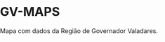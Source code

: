 # GV-MAPS
Mapa com dados da Região de Governador Valadares.
<!doctype html>
<html lang="en">
    <head>
        <meta charset="utf-8">
        <meta http-equiv="X-UA-Compatible" content="IE=edge">
        <meta name="viewport" content="initial-scale=1,user-scalable=no,maximum-scale=1,width=device-width">
        <meta name="mobile-web-app-capable" content="yes">
        <meta name="apple-mobile-web-app-capable" content="yes">
        <link rel="stylesheet" href="css/leaflet.css">
        <link rel="stylesheet" href="css/L.Control.Layers.Tree.css">
        <link rel="stylesheet" href="css/qgis2web.css">
        <link rel="stylesheet" href="css/fontawesome-all.min.css">
        <link rel="stylesheet" href="css/leaflet.photon.css">
        <link rel="stylesheet" href="css/leaflet-measure.css">
        <style>
        html, body, #map {
            width: 100%;
            height: 100%;
            padding: 0;
            margin: 0;
        }
        </style>
        <title></title>
    </head>
    <body>
        <div id="map">
        </div>
        <script src="js/qgis2web_expressions.js"></script>
        <script src="js/leaflet.js"></script>
        <script src="js/L.Control.Layers.Tree.min.js"></script>
        <script src="js/leaflet-svg-shape-markers.min.js"></script>
        <script src="js/leaflet.rotatedMarker.js"></script>
        <script src="js/leaflet.pattern.js"></script>
        <script src="js/leaflet-hash.js"></script>
        <script src="js/Autolinker.min.js"></script>
        <script src="js/rbush.min.js"></script>
        <script src="js/labelgun.min.js"></script>
        <script src="js/labels.js"></script>
        <script src="js/leaflet.photon.js"></script>
        <script src="js/leaflet-measure.js"></script>
        <script src="data/AREAGVOFICIAL_0.js"></script>
        <script src="data/REA3ACONTRATAR_1.js"></script>
        <script src="data/REA2SANDROCALDEIRAS_2.js"></script>
        <script src="data/REA1ADILROSENDO_3.js"></script>
        <script src="data/CONCORRENTES_14.js"></script>
        <script>
        var highlightLayer;
        function highlightFeature(e) {
            highlightLayer = e.target;

            if (e.target.feature.geometry.type === 'LineString' || e.target.feature.geometry.type === 'MultiLineString') {
              highlightLayer.setStyle({
                color: '#ffff00',
              });
            } else {
              highlightLayer.setStyle({
                fillColor: '#ffff00',
                fillOpacity: 1
              });
            }
            highlightLayer.openPopup();
        }
        var map = L.map('map', {
            zoomControl:false, maxZoom:28, minZoom:1
        }).fitBounds([[-20.73891952800942,-48.61067671523347],[-14.77956904333324,-36.05256045782572]]);
        var hash = new L.Hash(map);
        map.attributionControl.setPrefix('<a href="https://github.com/tomchadwin/qgis2web" target="_blank">qgis2web</a> &middot; <a href="https://leafletjs.com" title="A JS library for interactive maps">Leaflet</a> &middot; <a href="https://qgis.org">QGIS</a>');
        var autolinker = new Autolinker({truncate: {length: 30, location: 'smart'}});
        // remove popup's row if "visible-with-data"
        function removeEmptyRowsFromPopupContent(content, feature) {
         var tempDiv = document.createElement('div');
         tempDiv.innerHTML = content;
         var rows = tempDiv.querySelectorAll('tr');
         for (var i = 0; i < rows.length; i++) {
             var td = rows[i].querySelector('td.visible-with-data');
             var key = td ? td.id : '';
             if (td && td.classList.contains('visible-with-data') && feature.properties[key] == null) {
                 rows[i].parentNode.removeChild(rows[i]);
             }
         }
         return tempDiv.innerHTML;
        }
        // modify popup if contains media
        function addClassToPopupIfMedia(content, popup) {
            var tempDiv = document.createElement('div');
            tempDiv.innerHTML = content;
            var imgTd = tempDiv.querySelector('td img');
            if (imgTd) {
                var src = imgTd.getAttribute('src');
                if (/\.(jpg|jpeg|png|gif|bmp|webp|avif)$/i.test(src)) {
                    popup._contentNode.classList.add('media');
                    setTimeout(function() {
                        popup.update();
                    }, 10);
                } else if (/\.(mp3|wav|ogg|aac)$/i.test(src)) {
                    var audio = document.createElement('audio');
                    audio.controls = true;
                    audio.src = src;
                    imgTd.parentNode.replaceChild(audio, imgTd);
                    popup._contentNode.classList.add('media');
                    setTimeout(function() {
                        popup.setContent(tempDiv.innerHTML);
                        popup.update();
                    }, 10);
                } else if (/\.(mp4|webm|ogg|mov)$/i.test(src)) {
                    var video = document.createElement('video');
                    video.controls = true;
                    video.src = src;
                    video.style.width = "400px";
                    video.style.height = "300px";
                    video.style.maxHeight = "60vh";
                    video.style.maxWidth = "60vw";
                    imgTd.parentNode.replaceChild(video, imgTd);
                    popup._contentNode.classList.add('media');
                    // Aggiorna il popup quando il video carica i metadati
                    video.addEventListener('loadedmetadata', function() {
                        popup.update();
                    });
                    setTimeout(function() {
                        popup.setContent(tempDiv.innerHTML);
                        popup.update();
                    }, 10);
                } else {
                    popup._contentNode.classList.remove('media');
                }
            } else {
                popup._contentNode.classList.remove('media');
            }
        }
        var zoomControl = L.control.zoom({
            position: 'topleft'
        }).addTo(map);
        var measureControl = new L.Control.Measure({
            position: 'topleft',
            primaryLengthUnit: 'meters',
            secondaryLengthUnit: 'kilometers',
            primaryAreaUnit: 'sqmeters',
            secondaryAreaUnit: 'hectares'
        });
        measureControl.addTo(map);
        document.getElementsByClassName('leaflet-control-measure-toggle')[0].innerHTML = '';
        document.getElementsByClassName('leaflet-control-measure-toggle')[0].className += ' fas fa-ruler';
        var bounds_group = new L.featureGroup([]);
        function setBounds() {
        }
        function pop_AREAGVOFICIAL_0(feature, layer) {
            layer.on({
                mouseout: function(e) {
                    for (var i in e.target._eventParents) {
                        if (typeof e.target._eventParents[i].resetStyle === 'function') {
                            e.target._eventParents[i].resetStyle(e.target);
                        }
                    }
                    if (typeof layer.closePopup == 'function') {
                        layer.closePopup();
                    } else {
                        layer.eachLayer(function(feature){
                            feature.closePopup()
                        });
                    }
                },
                mouseover: highlightFeature,
            });
            var popupContent = '<table>\
                    <tr>\
                        <td colspan="2">' + (feature.properties['CD_MUN'] !== null ? autolinker.link(String(feature.properties['CD_MUN']).replace(/'/g, '\'').toLocaleString()) : '') + '</td>\
                    </tr>\
                    <tr>\
                        <td colspan="2">' + (feature.properties['NM_MUN'] !== null ? autolinker.link(String(feature.properties['NM_MUN']).replace(/'/g, '\'').toLocaleString()) : '') + '</td>\
                    </tr>\
                    <tr>\
                        <td colspan="2">' + (feature.properties['CD_RGI'] !== null ? autolinker.link(String(feature.properties['CD_RGI']).replace(/'/g, '\'').toLocaleString()) : '') + '</td>\
                    </tr>\
                    <tr>\
                        <td colspan="2">' + (feature.properties['NM_RGI'] !== null ? autolinker.link(String(feature.properties['NM_RGI']).replace(/'/g, '\'').toLocaleString()) : '') + '</td>\
                    </tr>\
                    <tr>\
                        <td colspan="2">' + (feature.properties['CD_RGINT'] !== null ? autolinker.link(String(feature.properties['CD_RGINT']).replace(/'/g, '\'').toLocaleString()) : '') + '</td>\
                    </tr>\
                    <tr>\
                        <td colspan="2">' + (feature.properties['NM_RGINT'] !== null ? autolinker.link(String(feature.properties['NM_RGINT']).replace(/'/g, '\'').toLocaleString()) : '') + '</td>\
                    </tr>\
                    <tr>\
                        <td colspan="2">' + (feature.properties['CD_UF'] !== null ? autolinker.link(String(feature.properties['CD_UF']).replace(/'/g, '\'').toLocaleString()) : '') + '</td>\
                    </tr>\
                    <tr>\
                        <td colspan="2">' + (feature.properties['NM_UF'] !== null ? autolinker.link(String(feature.properties['NM_UF']).replace(/'/g, '\'').toLocaleString()) : '') + '</td>\
                    </tr>\
                    <tr>\
                        <td colspan="2">' + (feature.properties['SIGLA_UF'] !== null ? autolinker.link(String(feature.properties['SIGLA_UF']).replace(/'/g, '\'').toLocaleString()) : '') + '</td>\
                    </tr>\
                    <tr>\
                        <td colspan="2">' + (feature.properties['CD_REGIA'] !== null ? autolinker.link(String(feature.properties['CD_REGIA']).replace(/'/g, '\'').toLocaleString()) : '') + '</td>\
                    </tr>\
                    <tr>\
                        <td colspan="2">' + (feature.properties['NM_REGIA'] !== null ? autolinker.link(String(feature.properties['NM_REGIA']).replace(/'/g, '\'').toLocaleString()) : '') + '</td>\
                    </tr>\
                    <tr>\
                        <td colspan="2">' + (feature.properties['SIGLA_RG'] !== null ? autolinker.link(String(feature.properties['SIGLA_RG']).replace(/'/g, '\'').toLocaleString()) : '') + '</td>\
                    </tr>\
                    <tr>\
                        <td colspan="2">' + (feature.properties['CD_CONCU'] !== null ? autolinker.link(String(feature.properties['CD_CONCU']).replace(/'/g, '\'').toLocaleString()) : '') + '</td>\
                    </tr>\
                    <tr>\
                        <td colspan="2">' + (feature.properties['NM_CONCU'] !== null ? autolinker.link(String(feature.properties['NM_CONCU']).replace(/'/g, '\'').toLocaleString()) : '') + '</td>\
                    </tr>\
                    <tr>\
                        <td colspan="2">' + (feature.properties['AREA_KM2'] !== null ? autolinker.link(String(feature.properties['AREA_KM2']).replace(/'/g, '\'').toLocaleString()) : '') + '</td>\
                    </tr>\
                </table>';
            var content = removeEmptyRowsFromPopupContent(popupContent, feature);
			layer.on('popupopen', function(e) {
				addClassToPopupIfMedia(content, e.popup);
			});
			layer.bindPopup(content, { maxHeight: 400 });
        }

        function style_AREAGVOFICIAL_0_0() {
            return {
                pane: 'pane_AREAGVOFICIAL_0',
                opacity: 1,
                color: 'rgba(245,245,245,1.0)',
                dashArray: '',
                lineCap: 'butt',
                lineJoin: 'miter',
                weight: 1, 
                fill: true,
                fillOpacity: 1,
                fillColor: 'rgba(195,195,195,1.0)',
                interactive: true,
            }
        }
        map.createPane('pane_AREAGVOFICIAL_0');
        map.getPane('pane_AREAGVOFICIAL_0').style.zIndex = 400;
        map.getPane('pane_AREAGVOFICIAL_0').style['mix-blend-mode'] = 'normal';
        var layer_AREAGVOFICIAL_0 = new L.geoJson(json_AREAGVOFICIAL_0, {
            attribution: '',
            interactive: true,
            dataVar: 'json_AREAGVOFICIAL_0',
            layerName: 'layer_AREAGVOFICIAL_0',
            pane: 'pane_AREAGVOFICIAL_0',
            onEachFeature: pop_AREAGVOFICIAL_0,
            style: style_AREAGVOFICIAL_0_0,
        });
        bounds_group.addLayer(layer_AREAGVOFICIAL_0);
        map.addLayer(layer_AREAGVOFICIAL_0);
        function pop_REA3ACONTRATAR_1(feature, layer) {
            layer.on({
                mouseout: function(e) {
                    for (var i in e.target._eventParents) {
                        if (typeof e.target._eventParents[i].resetStyle === 'function') {
                            e.target._eventParents[i].resetStyle(e.target);
                        }
                    }
                    if (typeof layer.closePopup == 'function') {
                        layer.closePopup();
                    } else {
                        layer.eachLayer(function(feature){
                            feature.closePopup()
                        });
                    }
                },
                mouseover: highlightFeature,
            });
            var popupContent = '<table>\
                    <tr>\
                        <td colspan="2">' + (feature.properties['CD_MUN'] !== null ? autolinker.link(String(feature.properties['CD_MUN']).replace(/'/g, '\'').toLocaleString()) : '') + '</td>\
                    </tr>\
                    <tr>\
                        <td colspan="2">' + (feature.properties['NM_MUN'] !== null ? autolinker.link(String(feature.properties['NM_MUN']).replace(/'/g, '\'').toLocaleString()) : '') + '</td>\
                    </tr>\
                    <tr>\
                        <td colspan="2">' + (feature.properties['CD_RGI'] !== null ? autolinker.link(String(feature.properties['CD_RGI']).replace(/'/g, '\'').toLocaleString()) : '') + '</td>\
                    </tr>\
                    <tr>\
                        <td colspan="2">' + (feature.properties['NM_RGI'] !== null ? autolinker.link(String(feature.properties['NM_RGI']).replace(/'/g, '\'').toLocaleString()) : '') + '</td>\
                    </tr>\
                    <tr>\
                        <td colspan="2">' + (feature.properties['CD_RGINT'] !== null ? autolinker.link(String(feature.properties['CD_RGINT']).replace(/'/g, '\'').toLocaleString()) : '') + '</td>\
                    </tr>\
                    <tr>\
                        <td colspan="2">' + (feature.properties['NM_RGINT'] !== null ? autolinker.link(String(feature.properties['NM_RGINT']).replace(/'/g, '\'').toLocaleString()) : '') + '</td>\
                    </tr>\
                    <tr>\
                        <td colspan="2">' + (feature.properties['CD_UF'] !== null ? autolinker.link(String(feature.properties['CD_UF']).replace(/'/g, '\'').toLocaleString()) : '') + '</td>\
                    </tr>\
                    <tr>\
                        <td colspan="2">' + (feature.properties['NM_UF'] !== null ? autolinker.link(String(feature.properties['NM_UF']).replace(/'/g, '\'').toLocaleString()) : '') + '</td>\
                    </tr>\
                    <tr>\
                        <td colspan="2">' + (feature.properties['SIGLA_UF'] !== null ? autolinker.link(String(feature.properties['SIGLA_UF']).replace(/'/g, '\'').toLocaleString()) : '') + '</td>\
                    </tr>\
                    <tr>\
                        <td colspan="2">' + (feature.properties['CD_REGIA'] !== null ? autolinker.link(String(feature.properties['CD_REGIA']).replace(/'/g, '\'').toLocaleString()) : '') + '</td>\
                    </tr>\
                    <tr>\
                        <td colspan="2">' + (feature.properties['NM_REGIA'] !== null ? autolinker.link(String(feature.properties['NM_REGIA']).replace(/'/g, '\'').toLocaleString()) : '') + '</td>\
                    </tr>\
                    <tr>\
                        <td colspan="2">' + (feature.properties['SIGLA_RG'] !== null ? autolinker.link(String(feature.properties['SIGLA_RG']).replace(/'/g, '\'').toLocaleString()) : '') + '</td>\
                    </tr>\
                    <tr>\
                        <td colspan="2">' + (feature.properties['CD_CONCU'] !== null ? autolinker.link(String(feature.properties['CD_CONCU']).replace(/'/g, '\'').toLocaleString()) : '') + '</td>\
                    </tr>\
                    <tr>\
                        <td colspan="2">' + (feature.properties['NM_CONCU'] !== null ? autolinker.link(String(feature.properties['NM_CONCU']).replace(/'/g, '\'').toLocaleString()) : '') + '</td>\
                    </tr>\
                    <tr>\
                        <td colspan="2">' + (feature.properties['AREA_KM2'] !== null ? autolinker.link(String(feature.properties['AREA_KM2']).replace(/'/g, '\'').toLocaleString()) : '') + '</td>\
                    </tr>\
                </table>';
            var content = removeEmptyRowsFromPopupContent(popupContent, feature);
			layer.on('popupopen', function(e) {
				addClassToPopupIfMedia(content, e.popup);
			});
			layer.bindPopup(content, { maxHeight: 400 });
        }

        function style_REA3ACONTRATAR_1_0() {
            return {
                pane: 'pane_REA3ACONTRATAR_1',
                opacity: 1,
                color: 'rgba(35,35,35,1.0)',
                dashArray: '',
                lineCap: 'butt',
                lineJoin: 'miter',
                weight: 1, 
                fill: true,
                fillOpacity: 1,
                fillColor: 'rgba(45,79,145,1.0)',
                interactive: false,
            }
        }
        map.createPane('pane_REA3ACONTRATAR_1');
        map.getPane('pane_REA3ACONTRATAR_1').style.zIndex = 401;
        map.getPane('pane_REA3ACONTRATAR_1').style['mix-blend-mode'] = 'normal';
        var layer_REA3ACONTRATAR_1 = new L.geoJson(json_REA3ACONTRATAR_1, {
            attribution: '',
            interactive: false,
            dataVar: 'json_REA3ACONTRATAR_1',
            layerName: 'layer_REA3ACONTRATAR_1',
            pane: 'pane_REA3ACONTRATAR_1',
            onEachFeature: pop_REA3ACONTRATAR_1,
            style: style_REA3ACONTRATAR_1_0,
        });
        bounds_group.addLayer(layer_REA3ACONTRATAR_1);
        map.addLayer(layer_REA3ACONTRATAR_1);
        function pop_REA2SANDROCALDEIRAS_2(feature, layer) {
            layer.on({
                mouseout: function(e) {
                    for (var i in e.target._eventParents) {
                        if (typeof e.target._eventParents[i].resetStyle === 'function') {
                            e.target._eventParents[i].resetStyle(e.target);
                        }
                    }
                    if (typeof layer.closePopup == 'function') {
                        layer.closePopup();
                    } else {
                        layer.eachLayer(function(feature){
                            feature.closePopup()
                        });
                    }
                },
                mouseover: highlightFeature,
            });
            var popupContent = '<table>\
                    <tr>\
                        <td colspan="2">' + (feature.properties['CD_MUN'] !== null ? autolinker.link(String(feature.properties['CD_MUN']).replace(/'/g, '\'').toLocaleString()) : '') + '</td>\
                    </tr>\
                    <tr>\
                        <td colspan="2">' + (feature.properties['NM_MUN'] !== null ? autolinker.link(String(feature.properties['NM_MUN']).replace(/'/g, '\'').toLocaleString()) : '') + '</td>\
                    </tr>\
                    <tr>\
                        <td colspan="2">' + (feature.properties['CD_RGI'] !== null ? autolinker.link(String(feature.properties['CD_RGI']).replace(/'/g, '\'').toLocaleString()) : '') + '</td>\
                    </tr>\
                    <tr>\
                        <td colspan="2">' + (feature.properties['NM_RGI'] !== null ? autolinker.link(String(feature.properties['NM_RGI']).replace(/'/g, '\'').toLocaleString()) : '') + '</td>\
                    </tr>\
                    <tr>\
                        <td colspan="2">' + (feature.properties['CD_RGINT'] !== null ? autolinker.link(String(feature.properties['CD_RGINT']).replace(/'/g, '\'').toLocaleString()) : '') + '</td>\
                    </tr>\
                    <tr>\
                        <td colspan="2">' + (feature.properties['NM_RGINT'] !== null ? autolinker.link(String(feature.properties['NM_RGINT']).replace(/'/g, '\'').toLocaleString()) : '') + '</td>\
                    </tr>\
                    <tr>\
                        <td colspan="2">' + (feature.properties['CD_UF'] !== null ? autolinker.link(String(feature.properties['CD_UF']).replace(/'/g, '\'').toLocaleString()) : '') + '</td>\
                    </tr>\
                    <tr>\
                        <td colspan="2">' + (feature.properties['NM_UF'] !== null ? autolinker.link(String(feature.properties['NM_UF']).replace(/'/g, '\'').toLocaleString()) : '') + '</td>\
                    </tr>\
                    <tr>\
                        <td colspan="2">' + (feature.properties['SIGLA_UF'] !== null ? autolinker.link(String(feature.properties['SIGLA_UF']).replace(/'/g, '\'').toLocaleString()) : '') + '</td>\
                    </tr>\
                    <tr>\
                        <td colspan="2">' + (feature.properties['CD_REGIA'] !== null ? autolinker.link(String(feature.properties['CD_REGIA']).replace(/'/g, '\'').toLocaleString()) : '') + '</td>\
                    </tr>\
                    <tr>\
                        <td colspan="2">' + (feature.properties['NM_REGIA'] !== null ? autolinker.link(String(feature.properties['NM_REGIA']).replace(/'/g, '\'').toLocaleString()) : '') + '</td>\
                    </tr>\
                    <tr>\
                        <td colspan="2">' + (feature.properties['SIGLA_RG'] !== null ? autolinker.link(String(feature.properties['SIGLA_RG']).replace(/'/g, '\'').toLocaleString()) : '') + '</td>\
                    </tr>\
                    <tr>\
                        <td colspan="2">' + (feature.properties['CD_CONCU'] !== null ? autolinker.link(String(feature.properties['CD_CONCU']).replace(/'/g, '\'').toLocaleString()) : '') + '</td>\
                    </tr>\
                    <tr>\
                        <td colspan="2">' + (feature.properties['NM_CONCU'] !== null ? autolinker.link(String(feature.properties['NM_CONCU']).replace(/'/g, '\'').toLocaleString()) : '') + '</td>\
                    </tr>\
                    <tr>\
                        <td colspan="2">' + (feature.properties['AREA_KM2'] !== null ? autolinker.link(String(feature.properties['AREA_KM2']).replace(/'/g, '\'').toLocaleString()) : '') + '</td>\
                    </tr>\
                </table>';
            var content = removeEmptyRowsFromPopupContent(popupContent, feature);
			layer.on('popupopen', function(e) {
				addClassToPopupIfMedia(content, e.popup);
			});
			layer.bindPopup(content, { maxHeight: 400 });
        }

        function style_REA2SANDROCALDEIRAS_2_0() {
            return {
                pane: 'pane_REA2SANDROCALDEIRAS_2',
                opacity: 1,
                color: 'rgba(35,35,35,1.0)',
                dashArray: '',
                lineCap: 'butt',
                lineJoin: 'miter',
                weight: 1, 
                fill: true,
                fillOpacity: 1,
                fillColor: 'rgba(75,115,194,1.0)',
                interactive: false,
            }
        }
        map.createPane('pane_REA2SANDROCALDEIRAS_2');
        map.getPane('pane_REA2SANDROCALDEIRAS_2').style.zIndex = 402;
        map.getPane('pane_REA2SANDROCALDEIRAS_2').style['mix-blend-mode'] = 'normal';
        var layer_REA2SANDROCALDEIRAS_2 = new L.geoJson(json_REA2SANDROCALDEIRAS_2, {
            attribution: '',
            interactive: false,
            dataVar: 'json_REA2SANDROCALDEIRAS_2',
            layerName: 'layer_REA2SANDROCALDEIRAS_2',
            pane: 'pane_REA2SANDROCALDEIRAS_2',
            onEachFeature: pop_REA2SANDROCALDEIRAS_2,
            style: style_REA2SANDROCALDEIRAS_2_0,
        });
        bounds_group.addLayer(layer_REA2SANDROCALDEIRAS_2);
        map.addLayer(layer_REA2SANDROCALDEIRAS_2);
        function pop_REA1ADILROSENDO_3(feature, layer) {
            layer.on({
                mouseout: function(e) {
                    for (var i in e.target._eventParents) {
                        if (typeof e.target._eventParents[i].resetStyle === 'function') {
                            e.target._eventParents[i].resetStyle(e.target);
                        }
                    }
                    if (typeof layer.closePopup == 'function') {
                        layer.closePopup();
                    } else {
                        layer.eachLayer(function(feature){
                            feature.closePopup()
                        });
                    }
                },
                mouseover: highlightFeature,
            });
            var popupContent = '<table>\
                    <tr>\
                        <td colspan="2">' + (feature.properties['CD_MUN'] !== null ? autolinker.link(String(feature.properties['CD_MUN']).replace(/'/g, '\'').toLocaleString()) : '') + '</td>\
                    </tr>\
                    <tr>\
                        <td colspan="2">' + (feature.properties['NM_MUN'] !== null ? autolinker.link(String(feature.properties['NM_MUN']).replace(/'/g, '\'').toLocaleString()) : '') + '</td>\
                    </tr>\
                    <tr>\
                        <td colspan="2">' + (feature.properties['CD_RGI'] !== null ? autolinker.link(String(feature.properties['CD_RGI']).replace(/'/g, '\'').toLocaleString()) : '') + '</td>\
                    </tr>\
                    <tr>\
                        <td colspan="2">' + (feature.properties['NM_RGI'] !== null ? autolinker.link(String(feature.properties['NM_RGI']).replace(/'/g, '\'').toLocaleString()) : '') + '</td>\
                    </tr>\
                    <tr>\
                        <td colspan="2">' + (feature.properties['CD_RGINT'] !== null ? autolinker.link(String(feature.properties['CD_RGINT']).replace(/'/g, '\'').toLocaleString()) : '') + '</td>\
                    </tr>\
                    <tr>\
                        <td colspan="2">' + (feature.properties['NM_RGINT'] !== null ? autolinker.link(String(feature.properties['NM_RGINT']).replace(/'/g, '\'').toLocaleString()) : '') + '</td>\
                    </tr>\
                    <tr>\
                        <td colspan="2">' + (feature.properties['CD_UF'] !== null ? autolinker.link(String(feature.properties['CD_UF']).replace(/'/g, '\'').toLocaleString()) : '') + '</td>\
                    </tr>\
                    <tr>\
                        <td colspan="2">' + (feature.properties['NM_UF'] !== null ? autolinker.link(String(feature.properties['NM_UF']).replace(/'/g, '\'').toLocaleString()) : '') + '</td>\
                    </tr>\
                    <tr>\
                        <td colspan="2">' + (feature.properties['SIGLA_UF'] !== null ? autolinker.link(String(feature.properties['SIGLA_UF']).replace(/'/g, '\'').toLocaleString()) : '') + '</td>\
                    </tr>\
                    <tr>\
                        <td colspan="2">' + (feature.properties['CD_REGIA'] !== null ? autolinker.link(String(feature.properties['CD_REGIA']).replace(/'/g, '\'').toLocaleString()) : '') + '</td>\
                    </tr>\
                    <tr>\
                        <td colspan="2">' + (feature.properties['NM_REGIA'] !== null ? autolinker.link(String(feature.properties['NM_REGIA']).replace(/'/g, '\'').toLocaleString()) : '') + '</td>\
                    </tr>\
                    <tr>\
                        <td colspan="2">' + (feature.properties['SIGLA_RG'] !== null ? autolinker.link(String(feature.properties['SIGLA_RG']).replace(/'/g, '\'').toLocaleString()) : '') + '</td>\
                    </tr>\
                    <tr>\
                        <td colspan="2">' + (feature.properties['CD_CONCU'] !== null ? autolinker.link(String(feature.properties['CD_CONCU']).replace(/'/g, '\'').toLocaleString()) : '') + '</td>\
                    </tr>\
                    <tr>\
                        <td colspan="2">' + (feature.properties['NM_CONCU'] !== null ? autolinker.link(String(feature.properties['NM_CONCU']).replace(/'/g, '\'').toLocaleString()) : '') + '</td>\
                    </tr>\
                    <tr>\
                        <td colspan="2">' + (feature.properties['AREA_KM2'] !== null ? autolinker.link(String(feature.properties['AREA_KM2']).replace(/'/g, '\'').toLocaleString()) : '') + '</td>\
                    </tr>\
                </table>';
            var content = removeEmptyRowsFromPopupContent(popupContent, feature);
			layer.on('popupopen', function(e) {
				addClassToPopupIfMedia(content, e.popup);
			});
			layer.bindPopup(content, { maxHeight: 400 });
        }

        function style_REA1ADILROSENDO_3_0() {
            return {
                pane: 'pane_REA1ADILROSENDO_3',
                opacity: 1,
                color: 'rgba(35,35,35,1.0)',
                dashArray: '',
                lineCap: 'butt',
                lineJoin: 'miter',
                weight: 1, 
                fill: true,
                fillOpacity: 1,
                fillColor: 'rgba(171,211,236,1.0)',
                interactive: false,
            }
        }
        map.createPane('pane_REA1ADILROSENDO_3');
        map.getPane('pane_REA1ADILROSENDO_3').style.zIndex = 403;
        map.getPane('pane_REA1ADILROSENDO_3').style['mix-blend-mode'] = 'normal';
        var layer_REA1ADILROSENDO_3 = new L.geoJson(json_REA1ADILROSENDO_3, {
            attribution: '',
            interactive: false,
            dataVar: 'json_REA1ADILROSENDO_3',
            layerName: 'layer_REA1ADILROSENDO_3',
            pane: 'pane_REA1ADILROSENDO_3',
            onEachFeature: pop_REA1ADILROSENDO_3,
            style: style_REA1ADILROSENDO_3_0,
        });
        bounds_group.addLayer(layer_REA1ADILROSENDO_3);
        map.addLayer(layer_REA1ADILROSENDO_3);
        map.createPane('pane_MAPADECALORLEITEGV_4');
        map.getPane('pane_MAPADECALORLEITEGV_4').style.zIndex = 404;
        var img_MAPADECALORLEITEGV_4 = 'data/MAPADECALORLEITEGV_4.png';
        var img_bounds_MAPADECALORLEITEGV_4 = [[-19.941,-43.86943577],[-15.648,-39.85643577]];
        var layer_MAPADECALORLEITEGV_4 = new L.imageOverlay(img_MAPADECALORLEITEGV_4,
                                              img_bounds_MAPADECALORLEITEGV_4,
                                              {pane: 'pane_MAPADECALORLEITEGV_4'});
        bounds_group.addLayer(layer_MAPADECALORLEITEGV_4);
        map.createPane('pane_MAPADECALORREBANHOGV_5');
        map.getPane('pane_MAPADECALORREBANHOGV_5').style.zIndex = 405;
        var img_MAPADECALORREBANHOGV_5 = 'data/MAPADECALORREBANHOGV_5.png';
        var img_bounds_MAPADECALORREBANHOGV_5 = [[-19.94,-43.86343577],[-15.65,-39.86343577]];
        var layer_MAPADECALORREBANHOGV_5 = new L.imageOverlay(img_MAPADECALORREBANHOGV_5,
                                              img_bounds_MAPADECALORREBANHOGV_5,
                                              {pane: 'pane_MAPADECALORREBANHOGV_5'});
        bounds_group.addLayer(layer_MAPADECALORREBANHOGV_5);
        map.createPane('pane_MAPADECALORPQTRATORES50GV_6');
        map.getPane('pane_MAPADECALORPQTRATORES50GV_6').style.zIndex = 406;
        var img_MAPADECALORPQTRATORES50GV_6 = 'data/MAPADECALORPQTRATORES50GV_6.png';
        var img_bounds_MAPADECALORPQTRATORES50GV_6 = [[-19.94,-43.86343577],[-15.65,-39.86343577]];
        var layer_MAPADECALORPQTRATORES50GV_6 = new L.imageOverlay(img_MAPADECALORPQTRATORES50GV_6,
                                              img_bounds_MAPADECALORPQTRATORES50GV_6,
                                              {pane: 'pane_MAPADECALORPQTRATORES50GV_6'});
        bounds_group.addLayer(layer_MAPADECALORPQTRATORES50GV_6);
        map.addLayer(layer_MAPADECALORPQTRATORES50GV_6);
        map.createPane('pane_MAPADECALORAREAPLANTADATOTALGV_7');
        map.getPane('pane_MAPADECALORAREAPLANTADATOTALGV_7').style.zIndex = 407;
        var img_MAPADECALORAREAPLANTADATOTALGV_7 = 'data/MAPADECALORAREAPLANTADATOTALGV_7.png';
        var img_bounds_MAPADECALORAREAPLANTADATOTALGV_7 = [[-19.94,-43.86343577],[-15.65,-39.86343577]];
        var layer_MAPADECALORAREAPLANTADATOTALGV_7 = new L.imageOverlay(img_MAPADECALORAREAPLANTADATOTALGV_7,
                                              img_bounds_MAPADECALORAREAPLANTADATOTALGV_7,
                                              {pane: 'pane_MAPADECALORAREAPLANTADATOTALGV_7'});
        bounds_group.addLayer(layer_MAPADECALORAREAPLANTADATOTALGV_7);
        map.addLayer(layer_MAPADECALORAREAPLANTADATOTALGV_7);
        map.createPane('pane_MAPADECALORPRODTON_8');
        map.getPane('pane_MAPADECALORPRODTON_8').style.zIndex = 408;
        var img_MAPADECALORPRODTON_8 = 'data/MAPADECALORPRODTON_8.png';
        var img_bounds_MAPADECALORPRODTON_8 = [[-19.94,-43.86343577],[-15.65,-39.86343577]];
        var layer_MAPADECALORPRODTON_8 = new L.imageOverlay(img_MAPADECALORPRODTON_8,
                                              img_bounds_MAPADECALORPRODTON_8,
                                              {pane: 'pane_MAPADECALORPRODTON_8'});
        bounds_group.addLayer(layer_MAPADECALORPRODTON_8);
        map.createPane('pane_MAPADECALORPIBAGRGV_9');
        map.getPane('pane_MAPADECALORPIBAGRGV_9').style.zIndex = 409;
        var img_MAPADECALORPIBAGRGV_9 = 'data/MAPADECALORPIBAGRGV_9.png';
        var img_bounds_MAPADECALORPIBAGRGV_9 = [[-19.94,-43.86343577],[-15.65,-39.86343577]];
        var layer_MAPADECALORPIBAGRGV_9 = new L.imageOverlay(img_MAPADECALORPIBAGRGV_9,
                                              img_bounds_MAPADECALORPIBAGRGV_9,
                                              {pane: 'pane_MAPADECALORPIBAGRGV_9'});
        bounds_group.addLayer(layer_MAPADECALORPIBAGRGV_9);
        map.addLayer(layer_MAPADECALORPIBAGRGV_9);
        map.createPane('pane_MAPADECALORPRODCAFEARABICAGV_10');
        map.getPane('pane_MAPADECALORPRODCAFEARABICAGV_10').style.zIndex = 410;
        var img_MAPADECALORPRODCAFEARABICAGV_10 = 'data/MAPADECALORPRODCAFEARABICAGV_10.png';
        var img_bounds_MAPADECALORPRODCAFEARABICAGV_10 = [[-19.94,-43.86343577],[-15.65,-39.86343577]];
        var layer_MAPADECALORPRODCAFEARABICAGV_10 = new L.imageOverlay(img_MAPADECALORPRODCAFEARABICAGV_10,
                                              img_bounds_MAPADECALORPRODCAFEARABICAGV_10,
                                              {pane: 'pane_MAPADECALORPRODCAFEARABICAGV_10'});
        bounds_group.addLayer(layer_MAPADECALORPRODCAFEARABICAGV_10);
        map.addLayer(layer_MAPADECALORPRODCAFEARABICAGV_10);
        map.createPane('pane_MAPADECALORPRODCAFECANEPHORAGV_11');
        map.getPane('pane_MAPADECALORPRODCAFECANEPHORAGV_11').style.zIndex = 411;
        var img_MAPADECALORPRODCAFECANEPHORAGV_11 = 'data/MAPADECALORPRODCAFECANEPHORAGV_11.png';
        var img_bounds_MAPADECALORPRODCAFECANEPHORAGV_11 = [[-19.94,-43.86343577],[-15.65,-39.86343577]];
        var layer_MAPADECALORPRODCAFECANEPHORAGV_11 = new L.imageOverlay(img_MAPADECALORPRODCAFECANEPHORAGV_11,
                                              img_bounds_MAPADECALORPRODCAFECANEPHORAGV_11,
                                              {pane: 'pane_MAPADECALORPRODCAFECANEPHORAGV_11'});
        bounds_group.addLayer(layer_MAPADECALORPRODCAFECANEPHORAGV_11);
        map.addLayer(layer_MAPADECALORPRODCAFECANEPHORAGV_11);
        map.createPane('pane_MAPADECALORPRODMILHOGV_12');
        map.getPane('pane_MAPADECALORPRODMILHOGV_12').style.zIndex = 412;
        var img_MAPADECALORPRODMILHOGV_12 = 'data/MAPADECALORPRODMILHOGV_12.png';
        var img_bounds_MAPADECALORPRODMILHOGV_12 = [[-19.94,-43.86343577],[-15.65,-39.86343577]];
        var layer_MAPADECALORPRODMILHOGV_12 = new L.imageOverlay(img_MAPADECALORPRODMILHOGV_12,
                                              img_bounds_MAPADECALORPRODMILHOGV_12,
                                              {pane: 'pane_MAPADECALORPRODMILHOGV_12'});
        bounds_group.addLayer(layer_MAPADECALORPRODMILHOGV_12);
        map.addLayer(layer_MAPADECALORPRODMILHOGV_12);
        map.createPane('pane_MAPADECALORVENDASGVTOTAL_13');
        map.getPane('pane_MAPADECALORVENDASGVTOTAL_13').style.zIndex = 413;
        var img_MAPADECALORVENDASGVTOTAL_13 = 'data/MAPADECALORVENDASGVTOTAL_13.png';
        var img_bounds_MAPADECALORVENDASGVTOTAL_13 = [[-19.9396678,-43.86943577],[-15.6496678,-39.85843577]];
        var layer_MAPADECALORVENDASGVTOTAL_13 = new L.imageOverlay(img_MAPADECALORVENDASGVTOTAL_13,
                                              img_bounds_MAPADECALORVENDASGVTOTAL_13,
                                              {pane: 'pane_MAPADECALORVENDASGVTOTAL_13'});
        bounds_group.addLayer(layer_MAPADECALORVENDASGVTOTAL_13);
        map.addLayer(layer_MAPADECALORVENDASGVTOTAL_13);
        function pop_CONCORRENTES_14(feature, layer) {
            layer.on({
                mouseout: function(e) {
                    for (var i in e.target._eventParents) {
                        if (typeof e.target._eventParents[i].resetStyle === 'function') {
                            e.target._eventParents[i].resetStyle(e.target);
                        }
                    }
                    if (typeof layer.closePopup == 'function') {
                        layer.closePopup();
                    } else {
                        layer.eachLayer(function(feature){
                            feature.closePopup()
                        });
                    }
                },
                mouseover: highlightFeature,
            });
            var popupContent = '<table>\
                    <tr>\
                        <td colspan="2">' + (feature.properties['CÓDIGO IB'] !== null ? autolinker.link(String(feature.properties['CÓDIGO IB']).replace(/'/g, '\'').toLocaleString()) : '') + '</td>\
                    </tr>\
                    <tr>\
                        <td colspan="2">' + (feature.properties['UF'] !== null ? autolinker.link(String(feature.properties['UF']).replace(/'/g, '\'').toLocaleString()) : '') + '</td>\
                    </tr>\
                    <tr>\
                        <td colspan="2">' + (feature.properties['CIDADE'] !== null ? autolinker.link(String(feature.properties['CIDADE']).replace(/'/g, '\'').toLocaleString()) : '') + '</td>\
                    </tr>\
                    <tr>\
                        <td colspan="2">' + (feature.properties['NOME'] !== null ? autolinker.link(String(feature.properties['NOME']).replace(/'/g, '\'').toLocaleString()) : '') + '</td>\
                    </tr>\
                    <tr>\
                        <td colspan="2">' + (feature.properties['MARCA'] !== null ? autolinker.link(String(feature.properties['MARCA']).replace(/'/g, '\'').toLocaleString()) : '') + '</td>\
                    </tr>\
                    <tr>\
                        <td colspan="2">' + (feature.properties['PRODUTO'] !== null ? autolinker.link(String(feature.properties['PRODUTO']).replace(/'/g, '\'').toLocaleString()) : '') + '</td>\
                    </tr>\
                    <tr>\
                        <td colspan="2">' + (feature.properties['LAT'] !== null ? autolinker.link(String(feature.properties['LAT']).replace(/'/g, '\'').toLocaleString()) : '') + '</td>\
                    </tr>\
                    <tr>\
                        <td colspan="2">' + (feature.properties['LONG'] !== null ? autolinker.link(String(feature.properties['LONG']).replace(/'/g, '\'').toLocaleString()) : '') + '</td>\
                    </tr>\
                </table>';
            var content = removeEmptyRowsFromPopupContent(popupContent, feature);
			layer.on('popupopen', function(e) {
				addClassToPopupIfMedia(content, e.popup);
			});
			layer.bindPopup(content, { maxHeight: 400 });
        }

        function style_CONCORRENTES_14_0(feature) {
            switch(String(feature.properties['MARCA'])) {
                case 'John Deere':
                    return {
                pane: 'pane_CONCORRENTES_14',
                shape: 'triangle',
                radius: 8.0,
                opacity: 1,
                color: 'rgba(61,128,53,1.0)',
                dashArray: '',
                lineCap: 'butt',
                lineJoin: 'miter',
                weight: 2.0,
                fill: true,
                fillOpacity: 1,
                fillColor: 'rgba(84,176,74,1.0)',
                interactive: true,
            }
                    break;
                case 'Mahindra':
                    return {
                pane: 'pane_CONCORRENTES_14',
                radius: 8.0,
                opacity: 1,
                color: 'rgba(128,17,25,1.0)',
                dashArray: '',
                lineCap: 'butt',
                lineJoin: 'miter',
                weight: 2.0,
                fill: true,
                fillOpacity: 1,
                fillColor: 'rgba(219,30,42,1.0)',
                interactive: true,
            }
                    break;
                case 'Massey Ferguson':
                    return {
                pane: 'pane_CONCORRENTES_14',
                shape: 'triangle',
                radius: 8.0,
                opacity: 1,
                color: 'rgba(128,17,25,1.0)',
                dashArray: '',
                lineCap: 'butt',
                lineJoin: 'miter',
                weight: 2.0,
                fill: true,
                fillOpacity: 1,
                fillColor: 'rgba(219,30,42,1.0)',
                interactive: true,
            }
                    break;
                case 'Solis Yanmar':
                    return {
                pane: 'pane_CONCORRENTES_14',
                radius: 8.0,
                opacity: 1,
                color: 'rgba(179,92,21,1.0)',
                dashArray: '',
                lineCap: 'butt',
                lineJoin: 'miter',
                weight: 2.0,
                fill: true,
                fillOpacity: 1,
                fillColor: 'rgba(247,128,30,1.0)',
                interactive: true,
            }
                    break;
                case 'Valtra':
                    return {
                pane: 'pane_CONCORRENTES_14',
                shape: 'triangle',
                radius: 8.0,
                opacity: 1,
                color: 'rgba(128,17,25,1.0)',
                dashArray: '',
                lineCap: 'butt',
                lineJoin: 'miter',
                weight: 2.0,
                fill: true,
                fillOpacity: 1,
                fillColor: 'rgba(255,255,0,1.0)',
                interactive: true,
            }
                    break;
            }
        }
        map.createPane('pane_CONCORRENTES_14');
        map.getPane('pane_CONCORRENTES_14').style.zIndex = 414;
        map.getPane('pane_CONCORRENTES_14').style['mix-blend-mode'] = 'normal';
        var layer_CONCORRENTES_14 = new L.geoJson(json_CONCORRENTES_14, {
            attribution: '',
            interactive: true,
            dataVar: 'json_CONCORRENTES_14',
            layerName: 'layer_CONCORRENTES_14',
            pane: 'pane_CONCORRENTES_14',
            onEachFeature: pop_CONCORRENTES_14,
            pointToLayer: function (feature, latlng) {
                var context = {
                    feature: feature,
                    variables: {}
                };
                return L.shapeMarker(latlng, style_CONCORRENTES_14_0(feature));
            },
        });
        bounds_group.addLayer(layer_CONCORRENTES_14);
        map.addLayer(layer_CONCORRENTES_14);
        var overlaysTree = [
            {label: 'CONCORRENTES<br /><table><tr><td style="text-align: center;"><img src="legend/CONCORRENTES_14_JohnDeere0.png" /></td><td>John Deere</td></tr><tr><td style="text-align: center;"><img src="legend/CONCORRENTES_14_Mahindra1.png" /></td><td>Mahindra</td></tr><tr><td style="text-align: center;"><img src="legend/CONCORRENTES_14_MasseyFerguson2.png" /></td><td>Massey Ferguson</td></tr><tr><td style="text-align: center;"><img src="legend/CONCORRENTES_14_SolisYanmar3.png" /></td><td>Solis Yanmar</td></tr><tr><td style="text-align: center;"><img src="legend/CONCORRENTES_14_Valtra4.png" /></td><td>Valtra</td></tr></table>', layer: layer_CONCORRENTES_14},
        {label: '<b>MAPAS DE CALOR</b>', collapsed: true, selectAllCheckbox: true, children: [
            {label: "MAPA DE CALOR - VENDAS GV (TOTAL)", layer: layer_MAPADECALORVENDASGVTOTAL_13},
            {label: "MAPA DE CALOR - PROD MILHO GV", layer: layer_MAPADECALORPRODMILHOGV_12},
            {label: "MAPA DE CALOR - PROD CAFE CANEPHORA GV", layer: layer_MAPADECALORPRODCAFECANEPHORAGV_11},
            {label: "MAPA DE CALOR - PROD CAFE ARABICA GV", layer: layer_MAPADECALORPRODCAFEARABICAGV_10},
            {label: "MAPA DE CALOR - PIB AGR GV", layer: layer_MAPADECALORPIBAGRGV_9},
            {label: "MAPA DE CALOR - PROD TON", layer: layer_MAPADECALORPRODTON_8},
            {label: "MAPA DE CALOR - AREA PLANTADA TOTAL GV", layer: layer_MAPADECALORAREAPLANTADATOTALGV_7},
            {label: "MAPA DE CALOR - PQ TRATORES 50% GV", layer: layer_MAPADECALORPQTRATORES50GV_6},
            {label: "MAPA DE CALOR - REBANHO GV", layer: layer_MAPADECALORREBANHOGV_5},
            {label: "MAPA DE CALOR - LEITE GV", layer: layer_MAPADECALORLEITEGV_4},]},
            {label: '<img src="legend/REA1ADILROSENDO_3.png" /> ÁREA 1 - ADIL ROSENDO', layer: layer_REA1ADILROSENDO_3},
            {label: '<img src="legend/REA2SANDROCALDEIRAS_2.png" /> ÁREA 2 - SANDRO CALDEIRAS', layer: layer_REA2SANDROCALDEIRAS_2},
            {label: '<img src="legend/REA3ACONTRATAR_1.png" /> ÁREA 3 - A CONTRATAR', layer: layer_REA3ACONTRATAR_1},
            {label: '<img src="legend/AREAGVOFICIAL_0.png" /> AREA GV - OFICIAL', layer: layer_AREAGVOFICIAL_0},]
        var lay = L.control.layers.tree(null, overlaysTree,{
            //namedToggle: true,
            //selectorBack: false,
            //closedSymbol: '&#8862; &#x1f5c0;',
            //openedSymbol: '&#8863; &#x1f5c1;',
            //collapseAll: 'Collapse all',
            //expandAll: 'Expand all',
            collapsed: false, 
        });
        lay.addTo(map);
		document.addEventListener("DOMContentLoaded", function() {
            // set new Layers List height which considers toggle icon
            function newLayersListHeight() {
                var layerScrollbarElement = document.querySelector('.leaflet-control-layers-scrollbar');
                if (layerScrollbarElement) {
                    var layersListElement = document.querySelector('.leaflet-control-layers-list');
                    var originalHeight = layersListElement.style.height 
                        || window.getComputedStyle(layersListElement).height;
                    var newHeight = parseFloat(originalHeight) - 50;
                    layersListElement.style.height = newHeight + 'px';
                }
            }
            var isLayersListExpanded = true;
            var controlLayersElement = document.querySelector('.leaflet-control-layers');
            var toggleLayerControl = document.querySelector('.leaflet-control-layers-toggle');
            // toggle Collapsed/Expanded and apply new Layers List height
            toggleLayerControl.addEventListener('click', function() {
                if (isLayersListExpanded) {
                    controlLayersElement.classList.remove('leaflet-control-layers-expanded');
                } else {
                    controlLayersElement.classList.add('leaflet-control-layers-expanded');
                }
                isLayersListExpanded = !isLayersListExpanded;
                newLayersListHeight()
            });	
			// apply new Layers List height if toggle layerstree
			if (controlLayersElement) {
				controlLayersElement.addEventListener('click', function(event) {
					var toggleLayerHeaderPointer = event.target.closest('.leaflet-layerstree-header-pointer span');
					if (toggleLayerHeaderPointer) {
						newLayersListHeight();
					}
				});
			}
            // Collapsed/Expanded at Start to apply new height
            setTimeout(function() {
                toggleLayerControl.click();
            }, 10);
            setTimeout(function() {
                toggleLayerControl.click();
            }, 10);
            // Collapsed touch/small screen
            var isSmallScreen = window.innerWidth < 650;
            if (isSmallScreen) {
                setTimeout(function() {
                    controlLayersElement.classList.remove('leaflet-control-layers-expanded');
                    isLayersListExpanded = !isLayersListExpanded;
                }, 500);
            }  
        });       
        setBounds();
        var i = 0;
        layer_AREAGVOFICIAL_0.eachLayer(function(layer) {
            var context = {
                feature: layer.feature,
                variables: {}
            };
            layer.bindTooltip((layer.feature.properties['NM_MUN'] !== null?String('<div style="color: #323232; font-size: 3000pt; font-family: \'Open Sans\', sans-serif;">' + layer.feature.properties['NM_MUN']) + '</div>':''), {permanent: true, offset: [-0, -16], className: 'css_AREAGVOFICIAL_0'});
            labels.push(layer);
            totalMarkers += 1;
              layer.added = true;
              addLabel(layer, i);
              i++;
        });
        var i = 0;
        layer_CONCORRENTES_14.eachLayer(function(layer) {
            var context = {
                feature: layer.feature,
                variables: {}
            };
            layer.bindTooltip((layer.feature.properties['NOME'] !== null?String('<div style="color: #323232; font-size: 3000pt; font-family: \'Copperplate Gothic Bold\', sans-serif;">' + layer.feature.properties['NOME']) + '</div>':''), {permanent: true, offset: [-0, -16], className: 'css_CONCORRENTES_14'});
            labels.push(layer);
            totalMarkers += 1;
              layer.added = true;
              addLabel(layer, i);
              i++;
        });
        L.ImageOverlay.include({
            getBounds: function () {
                return this._bounds;
            }
        });
        resetLabels([layer_AREAGVOFICIAL_0,layer_CONCORRENTES_14]);
        map.on("zoomend", function(){
            resetLabels([layer_AREAGVOFICIAL_0,layer_CONCORRENTES_14]);
        });
        map.on("layeradd", function(){
            resetLabels([layer_AREAGVOFICIAL_0,layer_CONCORRENTES_14]);
        });
        map.on("layerremove", function(){
            resetLabels([layer_AREAGVOFICIAL_0,layer_CONCORRENTES_14]);
        });
        </script>        
    </body>
</html>
